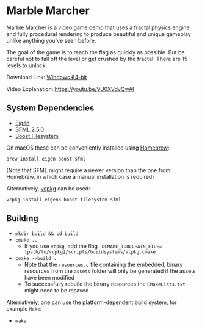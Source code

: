 # Marble Marcher

Marble Marcher is a video game demo that uses a fractal physics engine and fully procedural rendering to produce beautiful and unique gameplay unlike anything you've seen before.

The goal of the game is to reach the flag as quickly as possible.  But be careful not to
fall off the level or get crushed by the fractal!  There are 15 levels to unlock.

Download Link: [Windows 64-bit](https://github.com/HackerPoet/MarbleMarcher/raw/master/MarbleMarcher.zip)

Video Explanation: https://youtu.be/9U0XVdvQwAI

## System Dependencies
* [Eigen](http://eigen.tuxfamily.org/index.php?title=Main_Page)
* [SFML 2.5.0](https://www.sfml-dev.org)
* [Boost Filesystem](https://www.boost.org)

On macOS these can be conveniently installed using [Homebrew](https://brew.sh):

`brew install eigen boost sfml`

(Note that SFML might require a newer version than the one from Homebrew, in which case a manual installation is required)

Alternatively, [vcpkg](https://github.com/Microsoft/vcpkg) can be used:

`vcpkg install eigen3 boost-filesystem sfml`

## Building
* `mkdir build && cd build`
* `cmake ..`
    * If you use `vcpkg`, add the flag `-DCMAKE_TOOLCHAIN_FILE=[path/to/vcpkg]/scripts/buildsystems/vcpkg.cmake`
* `cmake --build .`
    * Note that the `resources.c` file containing the embedded, binary resources from the `assets` folder will only be generated if the assets have been modified
    * To successfully rebuild the binary resources the `CMakeLists.txt` might need to be resaved

Alternatively, one can use the platform-dependent build system, for example `Make`:

* `make`
